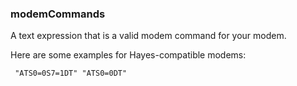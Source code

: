 ### modemCommands

A text expression that is a valid modem command for your modem.

Here are some examples for Hayes-compatible modems:

<code><pre>
"ATS0=0S7=1DT"
"ATS0=0DT"
</pre></code>
